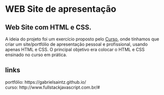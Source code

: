 # WEB Site de apresentação
<h2>Web Site com HTML e CSS.</h2>
<p>
A ideia do projeto foi um exercício proposto pelo <a href="http://www.fullstackjavascript.com.br/#">Curso</a>, onde tínhamos que criar um site/portfólio de apresentação pessoal e profissional, usando apenas HTML e CSS. O principal objetivo era colocar o HTML e CSS ensinado no curso em prática.
</p>

  
  <h2>links</h2>
  portfólio: https://gabrielsaintz.github.io/ <br/>
  curso: http://www.fullstackjavascript.com.br/#


